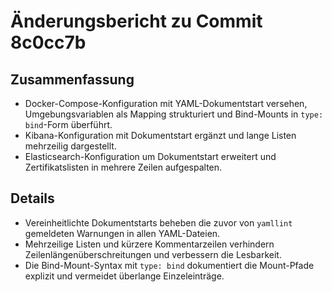 # Änderungsbericht zu Commit 8c0cc7b

## Zusammenfassung
- Docker-Compose-Konfiguration mit YAML-Dokumentstart versehen, Umgebungsvariablen als Mapping strukturiert und Bind-Mounts in `type: bind`-Form überführt.
- Kibana-Konfiguration mit Dokumentstart ergänzt und lange Listen mehrzeilig dargestellt.
- Elasticsearch-Konfiguration um Dokumentstart erweitert und Zertifikatslisten in mehrere Zeilen aufgespalten.

## Details
- Vereinheitlichte Dokumentstarts beheben die zuvor von `yamllint` gemeldeten Warnungen in allen YAML-Dateien.
- Mehrzeilige Listen und kürzere Kommentarzeilen verhindern Zeilenlängenüberschreitungen und verbessern die Lesbarkeit.
- Die Bind-Mount-Syntax mit `type: bind` dokumentiert die Mount-Pfade explizit und vermeidet überlange Einzeleinträge.
